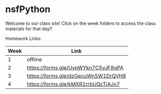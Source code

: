 # nsfPython

Welcome to our class site! Click on the week folders to access the class materials for that day!!

Homework Links:

| Week  | Link |
| ------------- | ------------- |
| 1  | offline  |
| 2  | https://forms.gle/UypWYkn7C5vJF8qPA  |
| 3  | https://forms.gle/dzGecuWn5W1DrQVH8  |
| 4  | https://forms.gle/kMXR1rrbUQcTiAJv7
